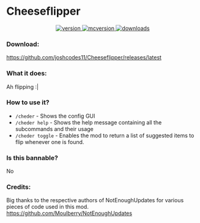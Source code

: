 # Cheeseflipper

<p align="center">
  <a href="https://github.com/joshcodes11/Cheeseflipper/releases/latest" target="_blank">
    <img alt="version" src="https://img.shields.io/badge/RELEASE-1.0-blueviolet?color=%239f00ff&style=for-the-badge" />
  </a>
  <a href="https://files.minecraftforge.net/net/minecraftforge/forge/index_1.8.9.html" target="_blank">
    <img alt="mcversion" src="https://img.shields.io/badge/MC%20Version-1.8.9-blue?color=%239f00ff&style=for-the-badge" />
  </a>
  <a href="https://github.com/joshcodes11/Cheeseflipper/releases/latest" target="_blank">
    <img alt="downloads" src="https://img.shields.io/badge/DOWNLOADS-1.2k-a?color=%239f00ff&style=for-the-badge" />
    </a>
</p>

### Download:
https://github.com/joshcodes11/Cheeseflipper/releases/latest

### What it does:

Ah flipping :|

### How to use it?
- `/cheder` - Shows the config GUI
- `/cheder help` - Shows the help message containing all the subcommands and their usage
- `/cheder toggle` - Enables the mod to return a list of suggested items to flip whenever one is found.


### Is this bannable?
No


 ### Credits:
Big thanks to the respective authors of NotEnoughUpdates for various pieces of code used in this mod.
https://github.com/Moulberry/NotEnoughUpdates
